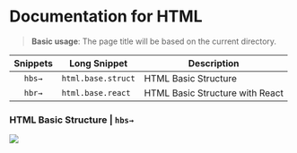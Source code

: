 # Documentation for HTML
> **Basic usage**: The page title will be based on the current directory.

| Snippets    | Long Snippet        | Description                     |
|:-----------:| ------------------- | ------------------------------- |
|`hbs→`       | `html.base.struct`  | HTML Basic Structure            |
|`hbr→`       | `html.base.react`   | HTML Basic Structure with React |

### HTML Basic Structure | `hbs→`
![](https://xgjzloifyvgpbmyonaya.supabase.co/storage/v1/object/public/files/CLPVx7Ewhc/original)